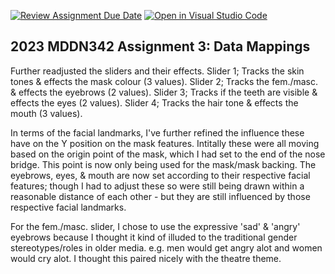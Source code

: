 [![Review Assignment Due Date](https://classroom.github.com/assets/deadline-readme-button-24ddc0f5d75046c5622901739e7c5dd533143b0c8e959d652212380cedb1ea36.svg)](https://classroom.github.com/a/wBh5q70M)
[![Open in Visual Studio Code](https://classroom.github.com/assets/open-in-vscode-718a45dd9cf7e7f842a935f5ebbe5719a5e09af4491e668f4dbf3b35d5cca122.svg)](https://classroom.github.com/online_ide?assignment_repo_id=11103455&assignment_repo_type=AssignmentRepo)
## 2023 MDDN342 Assignment 3: Data Mappings

Further readjusted the sliders and their effects.
Slider 1; Tracks the skin tones & effects the mask colour (3 values).
Slider 2; Tracks the fem./masc. & effects the eyebrows (2 values).
Slider 3; Tracks if the teeth are visible & effects the eyes (2 values).
Slider 4; Tracks the hair tone & effects the mouth (3 values).

In terms of the facial landmarks, I've further refined the influence these have on the Y position on the mask features. Intitally these were all moving based on the origin point of the mask, which I had set to the end of the nose bridge. This point is now only being used for the mask/mask backing.
The eyebrows, eyes, & mouth are now set according to their respective facial features; though I had to adjust these so were still being drawn within a reasonable distance of each other - but they are still influenced by those respective facial landmarks.

For the fem./masc. slider, I chose to use the expressive 'sad' & 'angry' eyebrows because I thought it kind of illuded to the traditional gender stereotypes/roles in older media. e.g. men would get angry alot and women would cry alot. I thought this paired nicely with the theatre theme.
